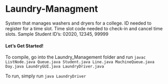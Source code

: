 # Laundry-Managment
System that manages washers and dryers for a college. ID needed to register for a time slot. Time slot code needed to check-in and cancel time slots.
Sample Student ID’s: 02020, 12345, 99999

#### Let’s Get Started!
To compile, go into the Laundry_Management folder and run `javac ListNode.java Queue.java Student.java Line.java MachineQueue.java Day.java LaundryGUI.java LaundryDriver.java`

To run, simply run `java LaundryDriver`